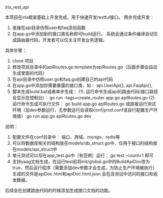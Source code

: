 iris_rest_api

本项目在iris框架基础上开发完成，用于快速开发restful接口。
两步完成开发：
1. 直接在api目录仿照user和faq添加函数
2. 在app.go中添加新的接口类名称即可build运行。
系统会通过条件编译自动生成路由器代码，开发者可以仅关注开发业务逻辑。


具体步骤：
1. clone 项目
2. 修改项目目录中的apiRoutes.go.template为apiRoutes.go（后面步骤会自动生成里面的代码）
3. 在api目录中仿照user.go和faq.go创建自己的api代码
4. 在app.go中添加你需要暴露的接口类，如： api.UserApi{}, api.FaqApi{},
5. 脚本生成build.bat或者单步生成：
    (1). 运行命令生成api的路由代码(接口路径会显示在控制台)：
    go run -tags=create_router app.go apiRoutes.go
    (2). 运行命令生成可执行文件：
    go build app.go apiRoutes.go
    或直接运行测试环境（加dev参数运行，无参数运行会读取conf/prod.conf请自行配置生产环境值）
    go run  app.go apiRoutes.go dev

说明：
1. 配置文件在conf目录中： 端口、跨域、mongo、redis等
2. 可以将数据库相关的结构放在models/db_struct.go中，仅用于接口的结构放在models/api_struct中
3. 单元测试可以写在app_test.go中（有范例）运行： go test -count=1 即可
4. 支持yaag文档生成，在运行test前将init/global.go中的BuildApiDoc改为true，然后运行程序（需要添加dev参数才会生成，为防止生产环境被执行）
生成的文件是apiDoc.html和apiDoc.html.json.会包含测试中访问的接口和收发数据。

后续会在创建路由代码的时候添加生成接口文档的功能。
